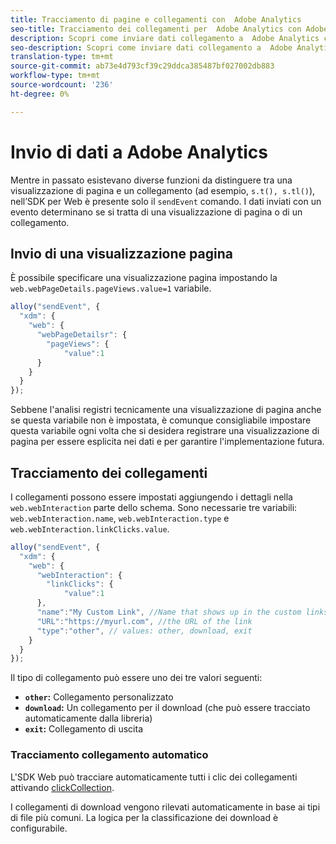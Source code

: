 ```yaml
---
title: Tracciamento di pagine e collegamenti con  Adobe Analytics
seo-title: Tracciamento dei collegamenti per  Adobe Analytics con Adobe Experience Platform Web SDK
description: Scopri come inviare dati collegamento a  Adobe Analytics con  Experience Platform Web SDK
seo-description: Scopri come inviare dati collegamento a  Adobe Analytics con  Experience Platform Web SDK
translation-type: tm+mt
source-git-commit: ab73e4d793cf39c29ddca385487bf027002db883
workflow-type: tm+mt
source-wordcount: '236'
ht-degree: 0%

---
```



# Invio di dati a  Adobe Analytics

Mentre in passato esistevano diverse funzioni da distinguere tra una visualizzazione di pagina e un collegamento (ad esempio, `s.t(), s.tl()`), nell’SDK per Web è presente solo il `sendEvent` comando. I dati inviati con un evento determinano se si tratta di una visualizzazione di pagina o di un collegamento.

## Invio di una visualizzazione pagina

È possibile specificare una visualizzazione pagina impostando la `web.webPageDetails.pageViews.value=1` variabile.

```javascript
alloy("sendEvent", {
  "xdm": {
    "web": {
      "webPageDetailsr": {
        "pageViews": {
            "value":1
      }
    }
  }
});
```

Sebbene l&#39;analisi registri tecnicamente una visualizzazione di pagina anche se questa variabile non è impostata, è comunque consigliabile impostare questa variabile ogni volta che si desidera registrare una visualizzazione di pagina per essere esplicita nei dati e per garantire l&#39;implementazione futura.

## Tracciamento dei collegamenti

I collegamenti possono essere impostati aggiungendo i dettagli nella `web.webInteraction` parte dello schema. Sono necessarie tre variabili: `web.webInteraction.name`, `web.webInteraction.type` e `web.webInteraction.linkClicks.value`.

```javascript
alloy("sendEvent", {
  "xdm": {
    "web": {
      "webInteraction": {
        "linkClicks": {
            "value":1
      },
      "name":"My Custom Link", //Name that shows up in the custom links report
      "URL":"https://myurl.com", //the URL of the link
      "type":"other", // values: other, download, exit
    }
  }
});
```

Il tipo di collegamento può essere uno dei tre valori seguenti:

* **`other`:** Collegamento personalizzato
* **`download`:** Un collegamento per il download (che può essere tracciato automaticamente dalla libreria)
* **`exit`:** Collegamento di uscita

### Tracciamento collegamento automatico

L&#39;SDK Web può tracciare automaticamente tutti i clic dei collegamenti attivando [clickCollection](../../fundamentals/configuring-the-sdk.md#clickCollectionEnabled).

I collegamenti di download vengono rilevati automaticamente in base ai tipi di file più comuni. La logica per la classificazione dei download è configurabile.
